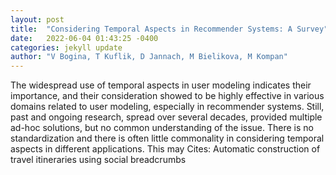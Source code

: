 ```yaml
---
layout: post
title:  "Considering Temporal Aspects in Recommender Systems: A Survey"
date:   2022-06-04 01:43:25 -0400
categories: jekyll update
author: "V Bogina, T Kuflik, D Jannach, M Bielikova, M Kompan"
---
```

The widespread use of temporal aspects in user modeling indicates their importance, and their consideration showed to be highly effective in various domains related to user modeling, especially in recommender systems. Still, past and ongoing research, spread over several decades, provided multiple ad-hoc solutions, but no common understanding of the issue. There is no standardization and there is often little commonality in considering temporal aspects in different applications. This may  Cites: Automatic construction of travel itineraries using social breadcrumbs
